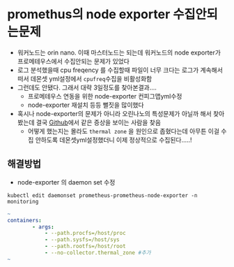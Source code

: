 # promethus의 node exporter 수집안되는문제
- 워커노드는 orin nano. 이때 마스터노드는 되는데 워커노드의 node exporter가 프로메테우스에서 수집안되는 문제가 있었다
- 로그 분석했을때 cpu freqency 를 수집할때 파일이 너무 크다는 로그가 계속해서 떠서 데몬셋 yml설정에서 `cpufreq`수집을 비활성화함
- 그런데도 안됐다. 그래서 대략 3일정도를 찾아본결과….
    - 프로메테우스 연동을 위한 node-exporter 컨피그맵yml수정
    - node-exporter 재설치 등등 뻘짓을 많이했다
- 혹시나 node-exporter의 문제가 아니라 오린나노의 특성문제가 아닐까 해서 찾아봤는데 결국 [Github](https://github.com/prometheus/node_exporter/issues/3071)에서 같은 증상을 보이는 사람을 찾음
    - 어떻게 했는지는 몰라도 `thermal zone` 을 원인으로 좁혔다는데 아무튼 이걸 수집 안하도록 데몬셋yml설정했더니 이제 정상적으로 수집된다…..!
 
## 해결방법
- node-exporter 의 daemon set 수정

`kubectl edit daemonset prometheus-prometheus-node-exporter -n monitoring`

```yaml
~
containers:
        - args:
            - --path.procfs=/host/proc
            - --path.sysfs=/host/sys
            - --path.rootfs=/host/root
            - --no-collector.thermal_zone #추가
~
```

